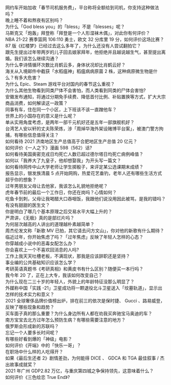网约车开始加收「春节司机服务费」，平台称将全额给到司机，你支持这种做法吗？  
晚上睡不着和熬夜有区别吗？  
为什么「God bless you」的「bless」不是「blesses」呢？  
马斯克又「炮轰」拜登称「拜登是一个人形湿袜木偶」，对此你有何评价？  
NBA 21-22 赛季篮网 106:110 勇士，欧文 32 分库里 19 分，如何评价这场比赛？  
87 版《红楼梦》已经过去这么多年了，为什么还没有人尝试翻拍它？  
跟先生提出过年带两岁的儿子回去娘家拜年，他拒绝并且越说越生气，甚至提出离婚。我们该怎么继续沟通？  
为什么李诗情循环次数比肖鹤云多，身体状况却比肖鹤云好？  
海关从入境邮件中截获「水稻瘟神」稻瘟病病原菌 2 株，这种病原微生物是什么？有多大危害？  
为什么 Epic、Steam 游戏平台对国内的春节这么重视？  
为什么其他生物看到同类尸体不会害怕，而人类看到同类的尸体会害怕?  
安徽发布通知，将通过分期免手续费、降低首付比例、补贴置换等方式，扩大大宗商品消费，如何解读这一政策？  
同事有车，住在同一个小区，上下班该不该一直蹭他车？  
世界上的小国存在的意义是什么呢？  
单从实用角度考虑，是两年一部千元机好还是五年一部旗舰机好？  
台湾艺人安以轩的丈夫陈荣炼，涉「周焯华海外架设赌博平台案」，被澳门警方拘捕，有哪些信息值得关注？  
如何看待 2021 济南地区生产总值高于合肥地区生产总值 20 亿元？  
如何评价《一人之下》漫画 598（562）话?  
如何看待美国奥密克戎日均死亡人数已超过德尔塔日均死亡病例峰值？  
如何以「我养大了九皇子，他却想娶我」为开头写一篇文？  
如何看待网传中山大学老师让学生掷骰子，来评定某公选课期末成绩？  
报告显示，银发族清晨 5 点开始网购，热爱花艺垂钓，老年人还有哪些生活方式超乎你的想象？  
过年男朋友父母让去他家，我该怎么礼貌地拒绝呢？  
虎年春节前的最后一个工作日，你还在岗吗？心情如何？  
吃鱼卡到刺，父母让我喝醋大口吞咽饭，我跟他们说没用因此被骂，是我的错吗？  
有没有甜甜的医生文？  
你是明白了哪几个基本原理之后交易水平大幅上升的？  
严肃讲，《无极》真的是部烂片吗？  
为何层次越高的人讲出的道理越朴素越简单？  
周杰伦发文称「新歌 MV 已拍，其它请去问方文山」，你对他的新歌有什么期待？  
临近过年，你开始焦虑了吗？「过年焦虑」反映了年轻人怎样的心态？  
你穿越成小说中的恶毒女配怎么办？  
你会喜欢上一个不喜欢回消息的人吗?  
工作上我天天吐槽老板，不满现状，那我是应该辞职还是坚持？  
事业编的公共基础知识应该怎么学？  
考研英语真题书《考研真相》和黄皮书有什么区别？随便买一本行吗？  
我今年 20 了，正在上大专，我该如何改变自己？  
为什么现在二三十岁的年轻人，外貌上的年龄特征没那么明显了？  
外媒称中国「实践 -21」卫星成功将一颗退役北斗卫星送入「坟墓轨道」，显示出怎样的技术实力和意义？  
2021 全球奢侈品牌价值榜出炉，排在前三的依次是保时捷、 Gucci 、路易威登，反映了哪些现象和趋势？  
买车面子真的那么重要？为什么身边所有人都在劝我买奔驰宝马奥迪的车？  
南方宝宝去北方过年怎么预防生病？有哪些需要注意的地方？  
俄罗斯会形成新的苏联吗？  
忘记一个人要多长时间呢？  
有哪些好看到爆的「神级」电影？  
如何评价《开端》中的「快乐一哥」？  
在职场中什么样的人吃得开？  
如果《最后生还者 2》剧情差劲，为何能得 DICE 、 GDCA 和 TGA 最佳叙事 / 杰出故事成就奖？  
2021 年广州 GDP2.82 万亿，与重庆第四城之争保持领先，这意味着什么？  
如何评价《三色绘恋 True End》?  
